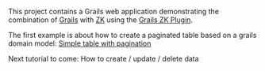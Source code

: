 This project contains a Grails web application demonstrating the combination of [Grails](http://www.grails.org/) with [ZK](http://www.zkoss.org/) using the [Grails ZK Plugin](http://code.google.com/p/zkgrails/).

The first example is about how to create a paginated table based on a grails domain model: [Simple table with pagination](http://code.google.com/p/grails-zk-example/wiki/GrailsZKTable)

Next tutorial to come: How to create / update / delete data